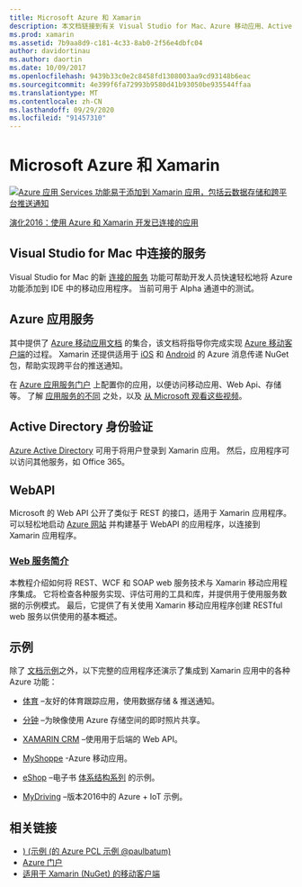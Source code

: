 ```yaml
---
title: Microsoft Azure 和 Xamarin
description: 本文档链接到有关 Visual Studio for Mac、Azure 移动应用、Active Directory 身份验证和 WebAPI 中的连接的服务的文档。
ms.prod: xamarin
ms.assetid: 7b9aa8d9-c181-4c33-8ab0-2f56e4dbfc04
author: davidortinau
ms.author: daortin
ms.date: 10/09/2017
ms.openlocfilehash: 9439b33c0e2c8458fd1308003aa9cd93148b6eac
ms.sourcegitcommit: 4e399f6fa72993b9580d41b93050be935544ffaa
ms.translationtype: MT
ms.contentlocale: zh-CN
ms.lasthandoff: 09/29/2020
ms.locfileid: "91457310"
---
```

# <a name="microsoft-azure-and-xamarin"></a>Microsoft Azure 和 Xamarin

[![Azure 应用 Services 功能易于添加到 Xamarin 应用，包括云数据存储和跨平台推送通知](images/evolve-mikej-azure-sml.png)](https://evolve.xamarin.com/session/56ec886fde91c6253c277bc6)

[演化2016：使用 Azure 和 Xamarin 开发已连接的应用](https://evolve.xamarin.com/session/56ec886fde91c6253c277bc6)

## <a name="connected-services-in-visual-studio-for-mac"></a>Visual Studio for Mac 中连接的服务

Visual Studio for Mac 的新 [连接的服务](/visualstudio/mac/connected-services) 功能可帮助开发人员快速轻松地将 Azure 功能添加到 IDE 中的移动应用程序。 当前可用于 Alpha 通道中的测试。

## <a name="azure-app-services"></a>Azure 应用服务

其中提供了 [Azure 移动应用文档](~/cross-platform/data-cloud/mobile-apps.md) 的集合，该文档将指导你完成实现 [Azure 移动客户端](https://www.nuget.org/packages/Microsoft.Azure.Mobile.Client/)的过程。
Xamarin 还提供适用于 [iOS](https://www.nuget.org/packages/Xamarin.Azure.NotificationHubs.iOS/) 和 [Android](https://www.nuget.org/packages/Xamarin.Azure.NotificationHubs.Android/) 的 Azure 消息传递 NuGet 包，帮助实现跨平台的推送通知。

在 [Azure 应用服务门户](https://portal.azure.com/) 上配置你的应用，以便访问移动应用、Web Api、存储等。 了解 [应用服务的不同](https://azure.microsoft.com/updates/whats-new-with-azure-app-service/) 之处，以及 [从 Microsoft 观看这些视频](https://azure.microsoft.com/campaigns/azure-march-announcement/)。

## <a name="active-directory-authentication"></a>Active Directory 身份验证

[Azure Active Directory](~/cross-platform/data-cloud/active-directory/index.md) 可用于将用户登录到 Xamarin 应用。 然后，应用程序可以访问其他服务，如 Office 365。

## <a name="webapi"></a>WebAPI

Microsoft 的 Web API 公开了类似于 REST 的接口，适用于 Xamarin 应用程序。
可以轻松地启动 [Azure 网站](https://trywebsites.azurewebsites.net/) 并构建基于 WebAPI 的应用程序，以连接到 Xamarin 应用程序。

### <a name="introduction-to-web-services"></a>[Web 服务简介](~/cross-platform/data-cloud/web-services/index.md)

本教程介绍如何将 REST、WCF 和 SOAP web 服务技术与 Xamarin 移动应用程序集成。 它将检查各种服务实现、评估可用的工具和库，并提供用于使用服务数据的示例模式。 最后，它提供了有关使用 Xamarin 移动应用程序创建 RESTful web 服务以供使用的基本概述。

## <a name="samples"></a>示例

除了 [文档示例](https://github.com/xamarin/mobile-samples/tree/master/Azure)之外，以下完整的应用程序还演示了集成到 Xamarin 应用中的各种 Azure 功能：

- [体育](https://github.com/xamarin/Sport) –友好的体育跟踪应用，使用数据存储 & 推送通知。
- [分钟](https://github.com/pierceboggan/Moments) –为映像使用 Azure 存储空间的即时照片共享。
- [XAMARIN CRM](https://github.com/xamarin/app-crm) –使用用于后端的 Web API。
- [MyShoppe](https://github.com/jamesmontemagno/MyShoppe) -Azure 移动应用。

- [eShop](https://github.com/dotnet-architecture/eShopOnContainers) –电子书 [体系结构系列](https://www.microsoft.com/net/learn/architecture) 的示例。
- [MyDriving](https://azure.microsoft.com/campaigns/mydriving/) –版本2016中的 Azure + IoT 示例。

## <a name="related-links"></a>相关链接

- [)  (示例 (的 Azure PCL 示例 @paulbatum) ](https://github.com/paulbatum/mobile-services-xamarin-pcl)
- [Azure 门户](https://azure.microsoft.com/)
- [适用于 Xamarin (NuGet) 的移动客户端 ](https://www.nuget.org/packages/Microsoft.Azure.Mobile.Client/)